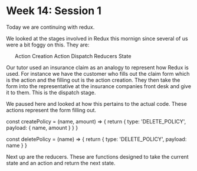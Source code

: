 # Week 14: Session 1

Today we are continuing with redux.

We looked at the stages involved in Redux this mornign since several of us were a bit foggy on this.
They are:
<ol>
    Action Creation
    Action
    Dispatch
    Reducers
    State
</ol>

Our tutor used an insurance claim as an analogy to represent how Redux is used. For instance we have the customer who fills out the claim form which is the action and the filling out is the action creation. They then take the form into the representative at the insurance companies front desk and give it to them. This is the dispatch stage.

We paused here and looked at how this pertains to the actual code. These actions represent the form filling out.

const createPolicy = (name, amount) => {
    return {
        type: 'DELETE_POLICY',
        payload: {
            name,
            amount
        }
    }
}

const deletePolicy = (name) => {
    return {
        type: 'DELETE_POLICY',
        payload: name
    }
}

Next up are the reducers. These are functions designed to take the current state and an action and return the next state.
